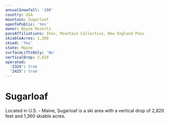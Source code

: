 ```yaml
---
annualSnowfall: '200'
country: USA
mountain: Sugarloaf
openToPublic: 'Yes'
owner: Boyne Resorts
passAffiliations: Ikon, Mountain Collective, New England Pass
skiableAcres: 1,360
skied: 'Yes'
state: Maine
surfaceLiftsOnly: 'No'
verticalDrop: 2,820
operated:
  '2324': true
  '2425': true
---
```



# Sugarloaf

Located in U.S. - Maine, Sugarloaf is a ski area with a vertical drop of 2,820 feet and 1,360 skiable acres.
